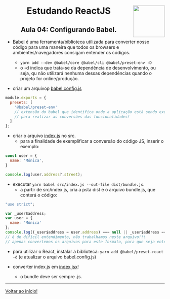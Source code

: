 <div align="center">
<a href="https://github.com/monicaquintal" target="_blank"><img align="right" height="100" src="https://cdn.jsdelivr.net/gh/devicons/devicon/icons/react/react-original.svg" /></a>
<h1>Estudando ReactJS</h1>
<h2>Aula 04: Configurando Babel.</h2>
</div>

- [Babel](https://babeljs.io/) é uma ferramenta/biblioteca utilizada para converter nosso código para uma maneira que todos os browsers e ambientes/navegadores consigam entender os códigos.
  - `yarn add --dev @babel/core @babel/cli @babel/preset-env -D`
  - o -d indica que trata-se da dependência de desenvolvimento, ou seja, qu não utilizará nenhuma dessas dependências quando o projeto for online/produção.

- criar um arquivop [babel.config.js](../reactjs/01-github-explorer/babel.config.js)

~~~javascript
module.exports = {
  presets: [
    '@babel/preset-env'
    // extensão do babel que identifica onde a aplicação está sendo executada,
    // para realizar as conversões das funcionalidades!
  ]
};
~~~

- criar o arquivo [index.js](../reactjs/01-github-explorer/src/index.js) no src.
  - para a finalidade de exemplificar a conversão do código JS, inserir o exemplo:

~~~javascript
const user = {
  name: 'Mônica',
}

console.log(user.address?.street);
~~~

- executar `yarn babel src/index.js --out-file dist/bundle.js`.
  - a partir de src/index js, cria a psta dist e o arquivo bundle.js, que conterá o código:

~~~javascript
"use strict";

var _user$address;
var user = {
  name: 'Mônica'
};
console.log((_user$address = user.address) === null || _user$address === void 0 ? void 0 : _user$address.street);
// é de difícil entendimento, não trabalhamos neste arquivo!!! 
// apenas convertemos os arquivos para este formato, para que seja entendido por diversos navegadores.
~~~

- para utilizar o React, instalar a biblioteca: `yarn add @babel/preset-react -d`
(e atualizar o arquivo babel.config.js)

- converter index.js em [index.jsx](../reactjs/01-github-explorer/src/index.jsx)!
  - o bundle deve ser sempre .js.


---

[Voltar ao início!](https://github.com/monicaquintal/estudandoReact/)